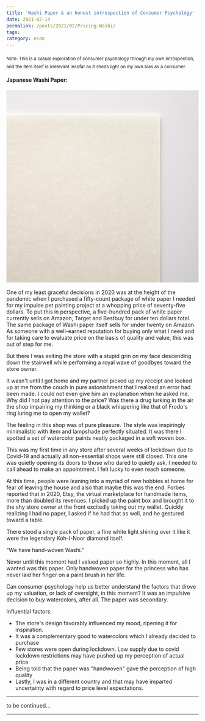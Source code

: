 ```yaml
---
title: 'Washi Paper & an honest introspection of Consumer Psychology'
date: 2021-02-14
permalink: /posts/2021/02/Pricing-Washi/
tags:
category: econ
---
```

<sub>Note: This is a casual exploration of consumer psychology through my own introspection, and the item itself is irrelevant insofar as it sheds light on my own bias as a consumer. </sub>

#### Japanese Washi Paper: 
![](/images/washi-paper.jpg)

One of my least graceful decisions in 2020 was at the height of the pandemic when I purchased a fifty-count package of white paper I needed for my impulse pet painting project at a whopping price of seventy-five dollars. To put this in perspective, a five-hundred pack of white paper currently sells on Amazon, Target and Bestbuy for under ten dollars total. The same package of Washi paper itself sells for under twenty on Amazon. As someone with a well-earned reputation for buying only what I need and for taking care to evaluate price on the basis of quality and value, this was out of step for me. 

But there I was exiting the store with a stupid grin on my face descending down the stairwell while performing a royal wave of goodbyes toward the store owner.

It wasn't until I got home and my partner picked up my receipt and looked up at me from the couch in pure astonishment that I realized an error had been made. I could not even give him an explanation when he asked me. Why did I not pay attention to the price? Was there a drug lurking in the air the shop impairing my thinking or a black whispering like that of Frodo's ring luring me to open my wallet? 


The feeling in this shop was of pure pleasure. The style was inspiringly minimalistic with item and lampshade perfectly situated. It was there I spotted a set of watercolor paints neatly packaged in a soft woven box. 

This was my first time in any store after several weeks of lockdown due to Covid-19 and actually all non-essential shops were still closed. This one was quietly opening its doors to those who dared to quietly ask. I needed to call ahead to make an appointment. I felt lucky to even reach someone. 

At this time, people were leaning into a myriad of new hobbies at home for fear of leaving the house and also that maybe this was the end. Forbes reported that in 2020, Etsy, the virtual marketplace for handmade items, more than doubled its revenues. I picked up the paint box and brought it to the shy store owner at the front excitedly taking out my wallet. Quickly realizing I had no paper, I asked if he had that as well, and he gestured toward a table. 

There stood a single pack of paper, a fine white light shining over it like it were the legendary Koh-I-Noor diamond itself. 

"We have hand-woven Washi." 


Never until this moment had I valued paper so highly. In this moment, all I wanted was this paper. Only handwoven paper for the princess who has never laid her finger on a paint brush in her life. 

Can consumer psychology help us better understand the factors that drove up my valuation, or lack of oversight, in this moment? It was an impulsive decision to buy watercolors, after all. The paper was secondary.  
 
Influential factors: 
* The store's design favorably influenced my mood, ripening it for inspiration. 
* It was a complementary good to watercolors which I already decided to purchase 
* Few stores were open during lockdown. Low supply due to covid lockdown restrictions may have pushed up my perception of actual price
* Being told that the paper was "handwoven" gave the perception of high quality
* Lastly, I was in a different country and that may have imparted uncertainty with regard to price level expectations.

------

to be continued...



------